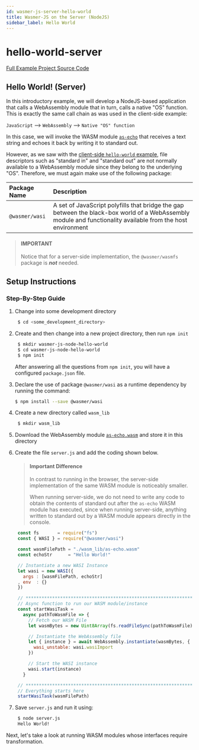 ```yaml
---
id: wasmer-js-server-hello-world
title: Wasmer-JS on the Server (NodeJS)
sidebar_label: Hello World
---
```


# hello-world-server

[Full Example Project Source Code](https://github.com/wasmerio/docs.wasmer.io/tree/master/docs/wasmer-js/server/examples/hello-world)

## Hello World! \(Server\)

In this introductory example, we will develop a NodeJS-based application that calls a WebAssembly module that in turn, calls a native "OS" function. This is exactly the same call chain as was used in the client-side example:

`JavaScript` --&gt; `WebAssembly` --&gt; `Native "OS" function`

In this case, we will invoke the WASM module [`as-echo`](https://github.com/torch2424/as-echo) that receives a text string and echoes it back by writing it to standard out.

However, as we saw with the [client-side `hello-world` example](https://github.com/wasmerio/docs.wasmer.io/tree/ca2c9145ea511f3c00439b180be82cc5197a177f/docs/wasmer-js/client/examples/hello-world/wasmer-js-client-hello-world/README.md), file descriptors such as "standard in" and "standard out" are not normally available to a WebAssembly module since they belong to the underlying "OS". Therefore, we must again make use of the following package:

| Package Name | Description |
| :--- | :--- |
| `@wasmer/wasi` | A set of JavaScript polyfills that bridge the gap between the black-box world of a WebAssembly module and functionality available from the host environment |

> #### IMPORTANT
>
> Notice that for a server-side implementation, the `@wasmer/wasmfs` package is _**not**_ needed.

## Setup Instructions

### Step-By-Step Guide

1. Change into some development directory

   ```bash
    $ cd <some_development_directory>
   ```

2. Create and then change into a new project directory, then run `npm init`

   ```bash
    $ mkdir wasmer-js-node-hello-world
    $ cd wasmer-js-node-hello-world
    $ npm init
   ```

   After answering all the questions from `npm init`, you will have a configured `package.json` file.

3. Declare the use of package `@wasmer/wasi` as a runtime dependency by running the command:

   ```bash
   $ npm install --save @wasmer/wasi
   ```

4. Create a new directory called `wasm_lib`

   ```bash
    $ mkdir wasm_lib
   ```

5. Download the WebAssembly module [`as-echo.wasm`](https://github.com/wasmerio/docs.wasmer.io/raw/master/docs/wasmer-js/wasm_lib/as-echo.wasm) and store it in this directory
6. Create the file `server.js` and add the coding shown below.

   > #### Important Difference
   >
   > In contrast to running in the browser, the server-side implementation of the same WASM module is noticeably smaller.
   >
   > When running server-side, we do not need to write any code to obtain the contents of standard out after the `as-echo` WASM module has executed, since when running server-side, anything written to standard out by a WASM module appears directly in the console.

   ```javascript
    const fs       = require("fs")
    const { WASI } = require("@wasmer/wasi")

    const wasmFilePath = "./wasm_lib/as-echo.wasm"
    const echoStr      = "Hello World!"

    // Instantiate a new WASI Instance
    let wasi = new WASI({
      args : [wasmFilePath, echoStr]
    , env  : {}
    })

    // *****************************************************************************
    // Async function to run our WASM module/instance
    const startWasiTask =
      async pathToWasmFile => {
        // Fetch our WASM File
        let wasmBytes = new Uint8Array(fs.readFileSync(pathToWasmFile)).buffer

        // Instantiate the WebAssembly file
        let { instance } = await WebAssembly.instantiate(wasmBytes, {
          wasi_unstable: wasi.wasiImport
        })

        // Start the WASI instance
        wasi.start(instance)
      }

    // *****************************************************************************
    // Everything starts here
    startWasiTask(wasmFilePath)
   ```

7. Save `server.js` and run it using:

   ```bash
    $ node server.js
    Hello World!
   ```

Next, let's take a look at running WASM modules whose interfaces require transformation.

